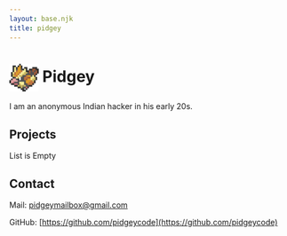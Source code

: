 ```yaml
---
layout: base.njk
title: pidgey
---
```


<h1><img style="vertical-align: middle;" src="/images/pidgey.png" alt="Pidgey" height="50px">&nbsp;Pidgey</h1>

I am an anonymous Indian hacker in his early 20s.

## Projects

List is Empty

## Contact

Mail: [pidgeymailbox@gmail.com](mailto:pidgeymailbox@gmail.com)

GitHub: [https://github.com/pidgeycode](https://github.com/pidgeycode)

